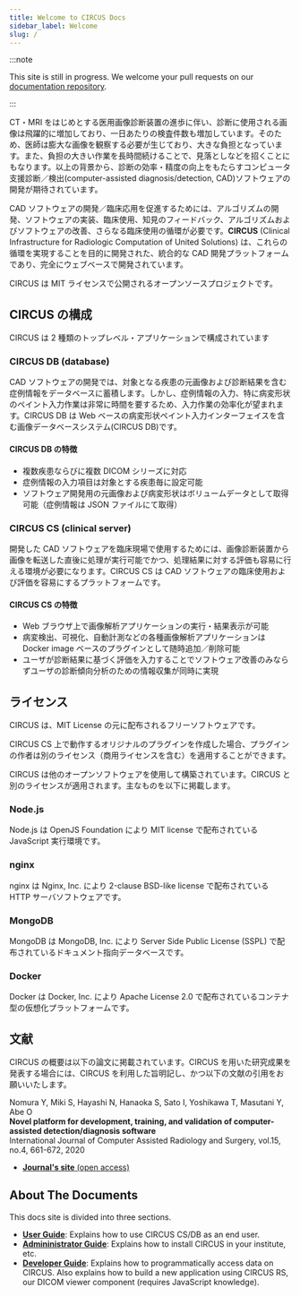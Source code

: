 ```yaml
---
title: Welcome to CIRCUS Docs
sidebar_label: Welcome
slug: /
---
```


:::note

This site is still in progress. We welcome your pull requests on our [documentation repository](https://github.com/utrad-ical/circus-docs).

:::

CT・MRI をはじめとする医用画像診断装置の進歩に伴い、診断に使用される画像は飛躍的に増加しており、一日あたりの検査件数も増加しています。そのため、医師は膨大な画像を観察する必要が生じており、大きな負担となっています。また、負担の大きい作業を長時間続けることで、見落としなどを招くことにもなります。以上の背景から、診断の効率・精度の向上をもたらすコンピュータ支援診断／検出(computer-assisted diagnosis/detection, CAD)ソフトウェアの開発が期待されています。

CAD ソフトウェアの開発／臨床応用を促進するためには、アルゴリズムの開発、ソフトウェアの実装、臨床使用、知見のフィードバック、アルゴリズムおよびソフトウェアの改善、さらなる臨床使用の循環が必要です。**CIRCUS** (Clinical Infrastructure for Radiologic Computation of United Solutions) は、これらの循環を実現することを目的に開発された、統合的な CAD 開発プラットフォームであり、完全にウェブベースで開発されています。

CIRCUS は MIT ライセンスで公開されるオープンソースプロジェクトです。

## CIRCUS の構成

CIRCUS は 2 種類のトップレベル・アプリケーションで構成されています

### CIRCUS DB (database)

CAD ソフトウェアの開発では、対象となる疾患の元画像および診断結果を含む症例情報をデータベースに蓄積します。しかし、症例情報の入力、特に病変形状のペイント入力作業は非常に時間を要するため、入力作業の効率化が望まれます。CIRCUS DB は Web ベースの病変形状ペイント入力インターフェイスを含む画像データベースシステム(CIRCUS DB)です。

#### CIRCUS DB の特徴

- 複数疾患ならびに複数 DICOM シリーズに対応
- 症例情報の入力項目は対象とする疾患毎に設定可能
- ソフトウェア開発用の元画像および病変形状はボリュームデータとして取得可能（症例情報は JSON ファイルにて取得）

### CIRCUS CS (clinical server)

開発した CAD ソフトウェアを臨床現場で使用するためには、画像診断装置から画像を転送した直後に処理が実行可能でかつ、処理結果に対する評価も容易に行える環境が必要になります。CIRCUS CS は CAD ソフトウェアの臨床使用および評価を容易にするプラットフォームです。

#### CIRCUS CS の特徴

- Web ブラウザ上で画像解析アプリケーションの実行・結果表示が可能
- 病変検出、可視化、自動計測などの各種画像解析アプリケーションは Docker image ベースのプラグインとして随時追加／削除可能
- ユーザが診断結果に基づく評価を入力することでソフトウェア改善のみならずユーザの診断傾向分析のための情報収集が同時に実現

## ライセンス

CIRCUS は、MIT License の元に配布されるフリーソフトウェアです。

CIRCUS CS 上で動作するオリジナルのプラグインを作成した場合、プラグインの作者は別のライセンス（商用ライセンスを含む）を適用することができます。

CIRCUS は他のオープンソフトウェアを使用して構築されています。CIRCUS と別のライセンスが適用されます。主なものを以下に掲載します。

### Node.js

Node.js は OpenJS Foundation により MIT license で配布されている JavaScript 実行環境です。

### nginx

nginx は Nginx, Inc. により 2-clause BSD-like license で配布されている HTTP サーバソフトウェアです。

### MongoDB

MongoDB は MongoDB, Inc. により Server Side Public License (SSPL) で配布されているドキュメント指向データベースです。

### Docker

Docker は Docker, Inc. により Apache License 2.0 で配布されているコンテナ型の仮想化プラットフォームです。

## 文献

CIRCUS の概要は以下の論文に掲載されています。CIRCUS を用いた研究成果を発表する場合には、CIRCUS を利用した旨明記し、かつ以下の文献の引用をお願いいたします。

Nomura Y, Miki S, Hayashi N, Hanaoka S, Sato I, Yoshikawa T, Masutani Y, Abe O<br />
**Novel platform for development, training, and validation of computer-assisted detection/diagnosis software**<br />
International Journal of Computer Assisted Radiology and Surgery, vol.15, no.4, 661-672, 2020

- [**Journal's site** (open access)](https://rdcu.be/b2OLL)

## About The Documents

This docs site is divided into three sections.

- **[User Guide](users/login)**: Explains how to use CIRCUS CS/DB as an end user.
- **[Admininistrator Guide](admin/installation)**: Explains how to install CIRCUS in your institute, etc.
- **[Developer Guide](dev/index)**: Explains how to programmatically access data on CIRCUS. Also explains how to build a new application using CIRCUS RS, our DICOM viewer component (requires JavaScript knowledge).
